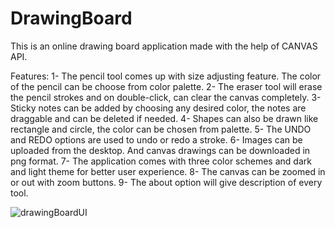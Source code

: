 # DrawingBoard
This is an online drawing board application made with the help of CANVAS API. 

Features:
1- The pencil tool comes up with size adjusting feature. The color of the pencil can be choose from color palette.
2- The eraser tool will erase the pencil strokes and on double-click, can clear the canvas completely. 
3- Sticky notes can be added by choosing any desired color, the notes are draggable and can be deleted if needed.
4- Shapes can also be drawn like rectangle and circle, the color can be chosen from palette.
5- The UNDO and REDO options are used to undo or redo a stroke.
6- Images can be uploaded from the desktop. And canvas drawings can be downloaded in png format. 
7- The application comes with three color schemes and dark and light theme for better user experience. 
8- The canvas can be zoomed in or out with zoom buttons.
9- The about option will give description of every tool.


![drawingBoardUI](https://user-images.githubusercontent.com/32253198/120284211-a95bf580-c2d9-11eb-8d2f-2be88bf00892.jpeg)
